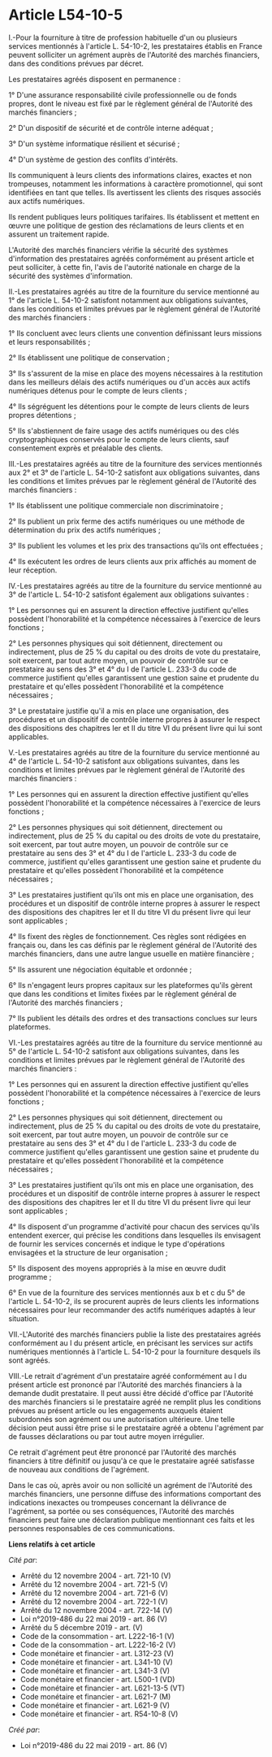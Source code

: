 # Article L54-10-5

I.-Pour la fourniture à titre de profession habituelle d'un ou plusieurs services mentionnés à l'article L. 54-10-2, les
prestataires établis en France peuvent solliciter un agrément auprès de l'Autorité des marchés financiers, dans des
conditions prévues par décret.

Les prestataires agréés disposent en permanence :

1° D'une assurance responsabilité civile professionnelle ou de fonds propres, dont le niveau est fixé par le règlement
général de l'Autorité des marchés financiers ;

2° D'un dispositif de sécurité et de contrôle interne adéquat ;

3° D'un système informatique résilient et sécurisé ;

4° D'un système de gestion des conflits d'intérêts.

Ils communiquent à leurs clients des informations claires, exactes et non trompeuses, notamment les informations à caractère
promotionnel, qui sont identifiées en tant que telles. Ils avertissent les clients des risques associés aux actifs
numériques.

Ils rendent publiques leurs politiques tarifaires. Ils établissent et mettent en œuvre une politique de gestion des
réclamations de leurs clients et en assurent un traitement rapide.

L'Autorité des marchés financiers vérifie la sécurité des systèmes d'information des prestataires agréés conformément au
présent article et peut solliciter, à cette fin, l'avis de l'autorité nationale en charge de la sécurité des systèmes
d'information.

II.-Les prestataires agréés au titre de la fourniture du service mentionné au 1° de l'article L. 54-10-2 satisfont notamment
aux obligations suivantes, dans les conditions et limites prévues par le règlement général de l'Autorité des marchés
financiers :

1° Ils concluent avec leurs clients une convention définissant leurs missions et leurs responsabilités ;

2° Ils établissent une politique de conservation ;

3° Ils s'assurent de la mise en place des moyens nécessaires à la restitution dans les meilleurs délais des actifs numériques
ou d'un accès aux actifs numériques détenus pour le compte de leurs clients ;

4° Ils ségréguent les détentions pour le compte de leurs clients de leurs propres détentions ;

5° Ils s'abstiennent de faire usage des actifs numériques ou des clés cryptographiques conservés pour le compte de leurs
clients, sauf consentement exprès et préalable des clients.

III.-Les prestataires agréés au titre de la fourniture des services mentionnés aux 2° et 3° de l'article L. 54-10-2 satisfont
aux obligations suivantes, dans les conditions et limites prévues par le règlement général de l'Autorité des marchés
financiers :

1° Ils établissent une politique commerciale non discriminatoire ;

2° Ils publient un prix ferme des actifs numériques ou une méthode de détermination du prix des actifs numériques ;

3° Ils publient les volumes et les prix des transactions qu'ils ont effectuées ;

4° Ils exécutent les ordres de leurs clients aux prix affichés au moment de leur réception.

IV.-Les prestataires agréés au titre de la fourniture du service mentionné au 3° de l'article L. 54-10-2 satisfont également
aux obligations suivantes :

1° Les personnes qui en assurent la direction effective justifient qu'elles possèdent l'honorabilité et la compétence
nécessaires à l'exercice de leurs fonctions ;

2° Les personnes physiques qui soit détiennent, directement ou indirectement, plus de 25 % du capital ou des droits de vote
du prestataire, soit exercent, par tout autre moyen, un pouvoir de contrôle sur ce prestataire au sens des 3° et 4° du I de
l'article L. 233-3 du code de commerce justifient qu'elles garantissent une gestion saine et prudente du prestataire et
qu'elles possèdent l'honorabilité et la compétence nécessaires ;

3° Le prestataire justifie qu'il a mis en place une organisation, des procédures et un dispositif de contrôle interne propres
à assurer le respect des dispositions des chapitres Ier et II du titre VI du présent livre qui lui sont applicables.

V.-Les prestataires agréés au titre de la fourniture du service mentionné au 4° de l'article L. 54-10-2 satisfont aux
obligations suivantes, dans les conditions et limites prévues par le règlement général de l'Autorité des marchés financiers :

1° Les personnes qui en assurent la direction effective justifient qu'elles possèdent l'honorabilité et la compétence
nécessaires à l'exercice de leurs fonctions ;

2° Les personnes physiques qui soit détiennent, directement ou indirectement, plus de 25 % du capital ou des droits de vote
du prestataire, soit exercent, par tout autre moyen, un pouvoir de contrôle sur ce prestataire au sens des 3° et 4° du I de
l'article L. 233-3 du code de commerce, justifient qu'elles garantissent une gestion saine et prudente du prestataire et
qu'elles possèdent l'honorabilité et la compétence nécessaires ;

3° Les prestataires justifient qu'ils ont mis en place une organisation, des procédures et un dispositif de contrôle interne
propres à assurer le respect des dispositions des chapitres Ier et II du titre VI du présent livre qui leur sont
applicables ;

4° Ils fixent des règles de fonctionnement. Ces règles sont rédigées en français ou, dans les cas définis par le règlement
général de l'Autorité des marchés financiers, dans une autre langue usuelle en matière financière ;

5° Ils assurent une négociation équitable et ordonnée ;

6° Ils n'engagent leurs propres capitaux sur les plateformes qu'ils gèrent que dans les conditions et limites fixées par le
règlement général de l'Autorité des marchés financiers ;

7° Ils publient les détails des ordres et des transactions conclues sur leurs plateformes.

VI.-Les prestataires agréés au titre de la fourniture du service mentionné au 5° de l'article L. 54-10-2 satisfont aux
obligations suivantes, dans les conditions et limites prévues par le règlement général de l'Autorité des marchés financiers :

1° Les personnes qui en assurent la direction effective justifient qu'elles possèdent l'honorabilité et la compétence
nécessaires à l'exercice de leurs fonctions ;

2° Les personnes physiques qui soit détiennent, directement ou indirectement, plus de 25 % du capital ou des droits de vote
du prestataire, soit exercent, par tout autre moyen, un pouvoir de contrôle sur ce prestataire au sens des 3° et 4° du I de
l'article L. 233-3 du code de commerce justifient qu'elles garantissent une gestion saine et prudente du prestataire et
qu'elles possèdent l'honorabilité et la compétence nécessaires ;

3° Les prestataires justifient qu'ils ont mis en place une organisation, des procédures et un dispositif de contrôle interne
propres à assurer le respect des dispositions des chapitres Ier et II du titre VI du présent livre qui leur sont
applicables ;

4° Ils disposent d'un programme d'activité pour chacun des services qu'ils entendent exercer, qui précise les conditions dans
lesquelles ils envisagent de fournir les services concernés et indique le type d'opérations envisagées et la structure de
leur organisation ;

5° Ils disposent des moyens appropriés à la mise en œuvre dudit programme ;

6° En vue de la fourniture des services mentionnés aux b et c du 5° de l'article L. 54-10-2, ils se procurent auprès de leurs
clients les informations nécessaires pour leur recommander des actifs numériques adaptés à leur situation.

VII.-L'Autorité des marchés financiers publie la liste des prestataires agréés conformément au I du présent article, en
précisant les services sur actifs numériques mentionnés à l'article L. 54-10-2 pour la fourniture desquels ils sont agréés.

VIII.-Le retrait d'agrément d'un prestataire agréé conformément au I du présent article est prononcé par l'Autorité des
marchés financiers à la demande dudit prestataire. Il peut aussi être décidé d'office par l'Autorité des marchés financiers
si le prestataire agréé ne remplit plus les conditions prévues au présent article ou les engagements auxquels étaient
subordonnés son agrément ou une autorisation ultérieure. Une telle décision peut aussi être prise si le prestataire agréé a
obtenu l'agrément par de fausses déclarations ou par tout autre moyen irrégulier.

Ce retrait d'agrément peut être prononcé par l'Autorité des marchés financiers à titre définitif ou jusqu'à ce que le
prestataire agréé satisfasse de nouveau aux conditions de l'agrément.

Dans le cas où, après avoir ou non sollicité un agrément de l'Autorité des marchés financiers, une personne diffuse des
informations comportant des indications inexactes ou trompeuses concernant la délivrance de l'agrément, sa portée ou ses
conséquences, l'Autorité des marchés financiers peut faire une déclaration publique mentionnant ces faits et les personnes
responsables de ces communications.

**Liens relatifs à cet article**

_Cité par_:

  - Arrêté du 12 novembre 2004 - art. 721-10 (V)
  - Arrêté du 12 novembre 2004 - art. 721-5 (V)
  - Arrêté du 12 novembre 2004 - art. 721-6 (V)
  - Arrêté du 12 novembre 2004 - art. 722-1 (V)
  - Arrêté du 12 novembre 2004 - art. 722-14 (V)
  - Loi n°2019-486 du 22 mai 2019 - art. 86 (V)
  - Arrêté du 5 décembre 2019 - art. (V)
  - Code de la consommation - art. L222-16-1 (V)
  - Code de la consommation - art. L222-16-2 (V)
  - Code monétaire et financier - art. L312-23 (V)
  - Code monétaire et financier - art. L341-10 (V)
  - Code monétaire et financier - art. L341-3 (V)
  - Code monétaire et financier - art. L500-1 (VD)
  - Code monétaire et financier - art. L621-13-5 (VT)
  - Code monétaire et financier - art. L621-7 (M)
  - Code monétaire et financier - art. L621-9 (V)
  - Code monétaire et financier - art. R54-10-8 (V)

_Créé par_:

  - Loi n°2019-486 du 22 mai 2019 - art. 86 (V)
